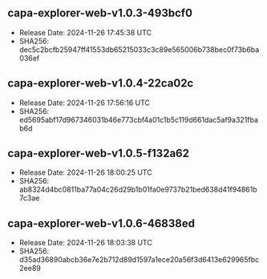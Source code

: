 ## capa-explorer-web-v1.0.3-493bcf0
- Release Date: 2024-11-26 17:45:38 UTC
- SHA256: dec5c2bcfb25947ff41553db65215033c3c89e565006b738bec0f73b6ba036ef

## capa-explorer-web-v1.0.4-22ca02c
- Release Date: 2024-11-26 17:56:16 UTC
- SHA256: ed5695abf17d967346031b46e773cbf4a01c1b5c119d661dac5af9a321fbab6d

## capa-explorer-web-v1.0.5-f132a62
- Release Date: 2024-11-26 18:00:25 UTC
- SHA256: ab8324d4bc0811ba77a04c26d29b1b01fa0e9737b21bed638d41f94861b7c3ae

## capa-explorer-web-v1.0.6-46838ed
- Release Date: 2024-11-26 18:03:38 UTC
- SHA256: d35ad36890abcb36e7e2b712d89d1597a1ece20a56f3d6413e629965fbc2ee89


